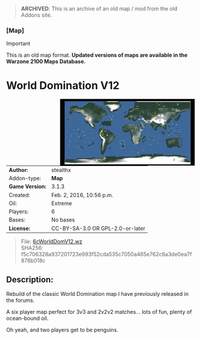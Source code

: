 > **ARCHIVED**: This is an archive of an old map / mod from the old Addons site.

### [Map]

> [!IMPORTANT]
> This is an old map format. **Updated versions of maps are available in the Warzone 2100 Maps Database.**

# World Domination V12

<img src="./preview.jpg" align="right" />

| | |
| - | - |
| __Author:__ | stealthx |
| Addon-type: | __Map__ |
| __Game Version:__ | 3.1.3 |
| Created: | Feb. 2, 2016, 10:56 p.m. |
| Oil: | Extreme |
| Players: | 6 |
| Bases: | No bases |
| __License:__ | CC-BY-SA-3.0 OR GPL-2.0-or-later |

> File: [6cWorldDomV12.wz](https://github.com/Warzone2100/old-addons-site/raw/main/assets/295/6cWorldDomV12.wz)  
> SHA256: f5c706328a937201723e993f52cda535c7050a465e762c6a3de0ea7f876b018c

## Description:

Rebuild of the classic World Domination map I have previously released in the forums.

A six player map perfect for 3v3 and 2v2v2 matches... lots of fun, plenty of ocean-bound oil.

Oh yeah, and two players get to be penguins.

